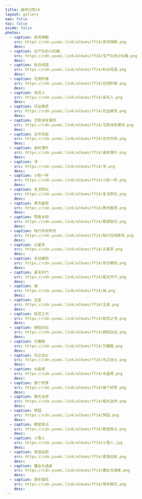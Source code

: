 ```yaml
---
title: 最终幻想14
layout: gallery
nav: false
toc: false
aside: false
photos:
  - caption: 英灵神殿
    src: https://cdn.yuumi.link/albums/ff14/英灵神殿.png
    desc: 
  - caption: 生产队的小红帽
    src: https://cdn.yuumi.link/albums/ff14/生产队的小红帽.png
    desc: 
  - caption: 秋日闲语
    src: https://cdn.yuumi.link/albums/ff14/秋日闲语.png
    desc: 
  - caption: 花雨阶梯
    src: https://cdn.yuumi.link/albums/ff14/花雨阶梯.png
    desc: 
  - caption: 采花人
    src: https://cdn.yuumi.link/albums/ff14/采花人.png
    desc: 
  - caption: 花丛精灵
    src: https://cdn.yuumi.link/albums/ff14/花丛精灵.png
    desc: 
  - caption: 艾欧泽亚潮流
    src: https://cdn.yuumi.link/albums/ff14/艾欧泽亚潮流.png
    desc: 
  - caption: 古市花街
    src: https://cdn.yuumi.link/albums/ff14/古市花街.png
    desc: 
  - caption: 金秋落叶
    src: https://cdn.yuumi.link/albums/ff14/金秋落叶.png
    desc: 
  - caption: 寻
    src: https://cdn.yuumi.link/albums/ff14/寻.png
    desc: 
  - caption: 小酌一杯
    src: https://cdn.yuumi.link/albums/ff14/小酌一杯.png
    desc: 
  - caption: 复活祭坛
    src: https://cdn.yuumi.link/albums/ff14/复活祭坛.png
    desc: 
  - caption: 黑市医院
    src: https://cdn.yuumi.link/albums/ff14/黑市医院.png
    desc: 
  - caption: 赞美太阳
    src: https://cdn.yuumi.link/albums/ff14/歌颂阳光.png
    desc: 
  - caption: 陆行鸟饲养员
    src: https://cdn.yuumi.link/albums/ff14/陆行鸟饲养员.png
    desc: 
  - caption: 占星亭
    src: https://cdn.yuumi.link/albums/ff14/占星亭.png
    desc: 
  - caption: 冬日暖阳
    src: https://cdn.yuumi.link/albums/ff14/冬日暖阳.png
    desc: 
  - caption: 星天开门
    src: https://cdn.yuumi.link/albums/ff14/星天开门.png
    desc: 
  - caption: 城
    src: https://cdn.yuumi.link/albums/ff14/城.png
    desc: 
  - caption: 王座
    src: https://cdn.yuumi.link/albums/ff14/王座.png
    desc: 
  - caption: 妖灵之书
    src: https://cdn.yuumi.link/albums/ff14/妖灵之书.png
    desc: 
  - caption: 拥抱日出
    src: https://cdn.yuumi.link/albums/ff14/拥抱日出.png
    desc: 
  - caption: 万魔殿
    src: https://cdn.yuumi.link/albums/ff14/万魔殿.png
    desc: 
  - caption: 光之战士
    src: https://cdn.yuumi.link/albums/ff14/光之战士.png
    desc: 
  - caption: 水晶塔
    src: https://cdn.yuumi.link/albums/ff14/水晶塔.png
    desc: 
  - caption: 做个好梦
    src: https://cdn.yuumi.link/albums/ff14/做个好梦.png
    desc: 
  - caption: 极光法师
    src: https://cdn.yuumi.link/albums/ff14/极光法师.png
    desc: 
  - caption: 梦园
    src: https://cdn.yuumi.link/albums/ff14/梦园.png
    desc: 
  - caption: 教堂夜占
    src: https://cdn.yuumi.link/albums/ff14/教堂夜占.png
    desc: 
  - caption: 小雪人
    src: https://cdn.yuumi.link/albums/ff14/小雪人.jpg
    desc: 
  - caption: 夜游巡航
    src: https://cdn.yuumi.link/albums/ff14/夜游巡航.png
    desc: 
  - caption: 魔女与酒桌
    src: https://cdn.yuumi.link/albums/ff14/魔女与酒桌.png
    desc: 
  - caption: 周年烟花
    src: https://cdn.yuumi.link/albums/ff14/周年烟花.png
    desc: 
---
```

